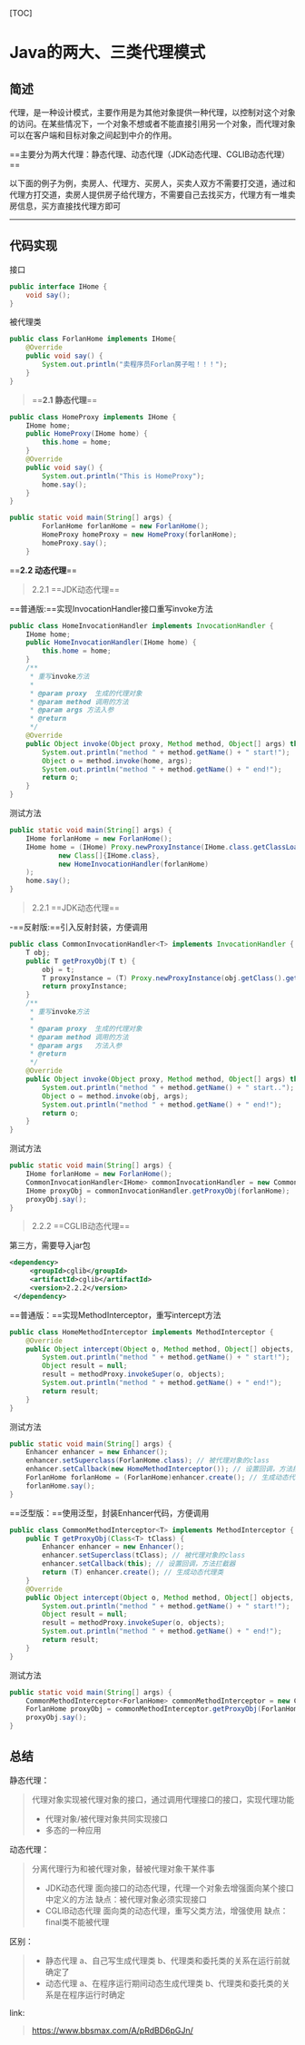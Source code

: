 [TOC]

# Java的两大、三类代理模式

## 简述

代理，是一种设计模式，主要作用是为其他对象提供一种代理，以控制对这个对象的访问。在某些情况下，一个对象不想或者不能直接引用另一个对象，而代理对象可以在客户端和目标对象之间起到中介的作用。

==主要分为两大代理：静态代理、动态代理（JDK动态代理、CGLIB动态代理）==

以下面的例子为例，卖房人、代理方、买房人，买卖人双方不需要打交道，通过和代理方打交道，卖房人提供房子给代理方，不需要自己去找买方，代理方有一堆卖房信息，买方直接找代理方即可

----------------------------------------------------------------------------------------------------

## 代码实现

接口

```java
public interface IHome {
	void say();
}
```

被代理类

```java
public class ForlanHome implements IHome{
	@Override
	public void say() {
		System.out.println("卖程序员Forlan房子啦！！！");
	}
}
```

> ==**2.1 静态代理**==

```java
public class HomeProxy implements IHome {
	IHome home;
	public HomeProxy(IHome home) {
		this.home = home;
	}
	@Override
	public void say() {
		System.out.println("This is HomeProxy");
		home.say();
	}
}
```

```java
public static void main(String[] args) {
		ForlanHome forlanHome = new ForlanHome();
		HomeProxy homeProxy = new HomeProxy(forlanHome);
		homeProxy.say();
	}
```

==**2.2 动态代理**==

>  2.2.1 ==JDK动态代理==

==普通版:==实现InvocationHandler接口重写invoke方法

```java
public class HomeInvocationHandler implements InvocationHandler {
	IHome home;
	public HomeInvocationHandler(IHome home) {
		this.home = home;
	}
	/**
	 * 重写invoke方法
	 *
	 * @param proxy  生成的代理对象
	 * @param method 调用的方法
	 * @param args 方法入参
	 * @return
	 */
	@Override
	public Object invoke(Object proxy, Method method, Object[] args) throws Throwable {
		System.out.println("method " + method.getName() + " start!");
		Object o = method.invoke(home, args);
		System.out.println("method " + method.getName() + " end!");
		return o;
	}
}
```

测试方法

```java
public static void main(String[] args) {
	IHome forlanHome = new ForlanHome();
	IHome home = (IHome) Proxy.newProxyInstance(IHome.class.getClassLoader(),
			new Class[]{IHome.class},
			new HomeInvocationHandler(forlanHome)
	);
	home.say();
}
```

> 2.2.1 ==JDK动态代理==

-==反射版:==引入反射封装，方便调用

```java
public class CommonInvocationHandler<T> implements InvocationHandler {
	T obj;
	public T getProxyObj(T t) {
		obj = t;
		T proxyInstance = (T) Proxy.newProxyInstance(obj.getClass().getClassLoader(), obj.getClass().getInterfaces(), this);
		return proxyInstance;
	}
	/**
	 * 重写invoke方法
	 *
	 * @param proxy  生成的代理对象
	 * @param method 调用的方法
	 * @param args   方法入参
	 * @return
	 */
	@Override
	public Object invoke(Object proxy, Method method, Object[] args) throws Throwable {
		System.out.println("method " + method.getName() + " start..");
		Object o = method.invoke(obj, args);
		System.out.println("method " + method.getName() + " end!");
		return o;
	}
}
```

测试方法

```java
public static void main(String[] args) {
	IHome forlanHome = new ForlanHome();
	CommonInvocationHandler<IHome> commonInvocationHandler = new CommonInvocationHandler<>();
	IHome proxyObj = commonInvocationHandler.getProxyObj(forlanHome);
	proxyObj.say();
}
```

>  2.2.2 ==CGLIB动态代理==

第三方，需要导入jar包

```xml
<dependency>
     <groupId>cglib</groupId>
     <artifactId>cglib</artifactId>
     <version>2.2.2</version>
 </dependency>
```

==普通版：==实现MethodInterceptor，重写intercept方法

```java
public class HomeMethodInterceptor implements MethodInterceptor {
	@Override
	public Object intercept(Object o, Method method, Object[] objects, MethodProxy methodProxy) throws Throwable {
		System.out.println("method " + method.getName() + " start!");
		Object result = null;
		result = methodProxy.invokeSuper(o, objects);
		System.out.println("method " + method.getName() + " end!");
		return result;
	}
}
```

测试方法

```java
public static void main(String[] args) {
	Enhancer enhancer = new Enhancer();
	enhancer.setSuperclass(ForlanHome.class); // 被代理对象的class
	enhancer.setCallback(new HomeMethodInterceptor()); // 设置回调，方法拦截器
	ForlanHome forlanHome = (ForlanHome)enhancer.create(); // 生成动态代理类
	forlanHome.say();
}
```

==泛型版：==使用泛型，封装Enhancer代码，方便调用

```java
public class CommonMethodInterceptor<T> implements MethodInterceptor {
	public T getProxyObj(Class<T> tClass) {
		Enhancer enhancer = new Enhancer();
		enhancer.setSuperclass(tClass); // 被代理对象的class
		enhancer.setCallback(this); // 设置回调，方法拦截器
		return (T) enhancer.create(); // 生成动态代理类
	}
	@Override
	public Object intercept(Object o, Method method, Object[] objects, MethodProxy methodProxy) throws Throwable {
		System.out.println("method " + method.getName() + " start!");
		Object result = null;
		result = methodProxy.invokeSuper(o, objects);
		System.out.println("method " + method.getName() + " end!");
		return result;
	}
}
```

测试方法

```java
public static void main(String[] args) {
	CommonMethodInterceptor<ForlanHome> commonMethodInterceptor = new CommonMethodInterceptor<>();
	ForlanHome proxyObj = commonMethodInterceptor.getProxyObj(ForlanHome.class);
	proxyObj.say();
}
```

## 总结

静态代理：

> 代理对象实现被代理对象的接口，通过调用代理接口的接口，实现代理功能
>
> - 代理对象/被代理对象共同实现接口
> - 多态的一种应用

动态代理：

> 分离代理行为和被代理对象，替被代理对象干某件事
>
> - JDK动态代理
>   面向接口的动态代理，代理一个对象去增强面向某个接口中定义的方法
>   缺点：被代理对象必须实现接口
> - CGLIB动态代理
>   面向类的动态代理，重写父类方法，增强使用
>   缺点： final类不能被代理

区别：

> - 静态代理
>   a、自己写生成代理类
>   b、代理类和委托类的关系在运行前就确定了
> - 动态代理
>   a、在程序运行期间动态生成代理类
>   b、代理类和委托类的关系是在程序运行时确定

link:

>  https://www.bbsmax.com/A/pRdBD6pGJn/
